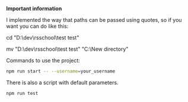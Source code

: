 **Important information**

I implemented the way that paths can be passed using quotes, so if you want you can do like this:

cd "D:\dev\rsschool\test test"

mv "D:\dev\rsschool\test test" "C:\New directory"

Commands to use the project:

```bash
npm run start -- --username=your_username
```
There is also a script with default parameters.
```bash
npm run test
```
